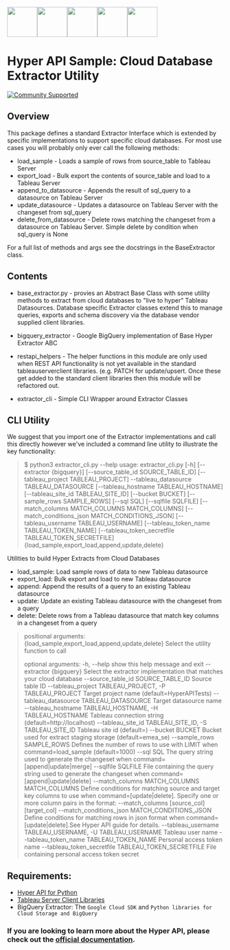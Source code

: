 <img src="https://cdns.tblsft.com/sites/default/files/blog/hyper_logo_1.jpg" width="70" height="70"><img src="https://cdns.tblsft.com/sites/default/files/blog/hyper_logo_1.jpg" width="70" height="70"><img src="https://cdns.tblsft.com/sites/default/files/blog/hyper_logo_1.jpg" width="70" height="70"><img src="https://cdns.tblsft.com/sites/default/files/blog/hyper_logo_1.jpg" width="70" height="70"><img src="https://cdns.tblsft.com/sites/default/files/blog/hyper_logo_1.jpg" width="70" height="70">


# Hyper API Sample: Cloud Database Extractor Utility
[![Community Supported](https://img.shields.io/badge/Support%20Level-Community%20Supported-457387.svg)](https://www.tableau.com/support-levels-it-and-developer-tools)

## Overview
This package defines a standard Extractor Interface which is extended by specific implementations
to support specific cloud databases.  For most use cases you will probably only ever call the
following methods:
* load_sample - Loads a sample of rows from source_table to Tableau Server
* export_load - Bulk export the contents of source_table and load to a Tableau Server
* append_to_datasource - Appends the result of sql_query to a datasource on Tableau Server
* update_datasource - Updates a datasource on Tableau Server with the changeset from sql_query
* delete_from_datasource - Delete rows matching the changeset from a datasource on Tableau Server.  Simple delete by condition when sql_query is None

For a full list of methods and args see the docstrings in the BaseExtractor class.

## Contents
* base_extractor.py - provies an Abstract Base Class with some utility methods to extract from cloud databases to "live to hyper" Tableau Datasources. Database specific Extractor classes extend this to manage queries, exports and schema discovery via the database vendor supplied client libraries.

* bigquery_extractor - Google BigQuery implementation of Base Hyper Extractor ABC

* restapi_helpers - The helper functions in this module are only used when REST API functionality is not yet available in the standard tableauserverclient libraries. (e.g. PATCH for update/upsert. Once these get added to the standard client libraries then this module will be refactored out.

* extractor_cli - Simple CLI Wrapper around Extractor Classes

## CLI Utility
We suggest that you import one of the Extractor implementations and call this directly however we've included a command line utility to illustrate the key functionality:


>$ python3 extractor_cli.py --help
usage: extractor_cli.py [-h] [--extractor {bigquery}]
                        [--source_table_id SOURCE_TABLE_ID]
                        [--tableau_project TABLEAU_PROJECT]
                        --tableau_datasource TABLEAU_DATASOURCE
                        [--tableau_hostname TABLEAU_HOSTNAME]
                        [--tableau_site_id TABLEAU_SITE_ID] [--bucket BUCKET]
                        [--sample_rows SAMPLE_ROWS] [--sql SQL]
                        [--sqlfile SQLFILE]
                        [--match_columns MATCH_COLUMNS MATCH_COLUMNS]
                        [--match_conditions_json MATCH_CONDITIONS_JSON]
                        [--tableau_username TABLEAU_USERNAME]
                        [--tableau_token_name TABLEAU_TOKEN_NAME]
                        [--tableau_token_secretfile TABLEAU_TOKEN_SECRETFILE]
                        {load_sample,export_load,append,update,delete}

Utilities to build Hyper Extracts from Cloud Databases
* load_sample: Load sample rows of data to new Tableau datasource
* export_load: Bulk export and load to new Tableau datasource
* append: Append the results of a query to an existing Tableau datasource
* update: Update an existing Tableau datasource with the changeset from a query
* delete: Delete rows from a Tableau datasource that match key columns in a changeset from a query

>
>positional arguments:
  {load_sample,export_load,append,update,delete}
                        Select the utility function to call
>
>optional arguments:
  -h, --help            show this help message and exit
  --extractor {bigquery}
                        Select the extractor implementation that matches your
                        cloud database
  --source_table_id SOURCE_TABLE_ID
                        Source table ID
  --tableau_project TABLEAU_PROJECT, -P TABLEAU_PROJECT
                        Target project name (default=HyperAPITests)
  --tableau_datasource TABLEAU_DATASOURCE
                        Target datasource name
  --tableau_hostname TABLEAU_HOSTNAME, -H TABLEAU_HOSTNAME
                        Tableau connection string (default=http://localhost)
  --tableau_site_id TABLEAU_SITE_ID, -S TABLEAU_SITE_ID
                        Tableau site id (default=)
  --bucket BUCKET       Bucket used for extract staging storage
                        (default=emea_se)
  --sample_rows SAMPLE_ROWS
                        Defines the number of rows to use with LIMIT when
                        command=load_sample (default=1000)
  --sql SQL             The query string used to generate the changeset when
                        command=[append|update|merge]
  --sqlfile SQLFILE     File containing the query string used to generate the
                        changeset when command=[append|update|delete]
  --match_columns MATCH_COLUMNS MATCH_COLUMNS
                        Define conditions for matching source and target key
                        columns to use when command=[update|delete]. Specify
                        one or more column pairs in the format:
                        --match_columns [source_col] [target_col]
  --match_conditions_json MATCH_CONDITIONS_JSON
                        Define conditions for matching rows in json format
                        when command=[update|delete].See Hyper API guide for
                        details.
  --tableau_username TABLEAU_USERNAME, -U TABLEAU_USERNAME
                        Tableau user name
  --tableau_token_name TABLEAU_TOKEN_NAME
                        Personal access token name
  --tableau_token_secretfile TABLEAU_TOKEN_SECRETFILE
                        File containing personal access token secret


## Requirements: ##
* [Hyper API for Python](https://help.tableau.com/current/api/hyper_api/en-us/docs/hyper_api_installing.html#install-the-hyper-api-for-python-36-and-37)
* [Tableau Server Client Libraries](https://help.tableau.com/current/api/hyper_api/en-us/docs/hyper_api_installing.html#install-the-hyper-api-for-python-36-and-37)
* BigQuery Extractor: The `Google Cloud SDK` and `Python libraries for Cloud Storage and BigQuery`

### __If you are looking to learn more about the Hyper API, please check out the [official documentation](https://help.tableau.com/current/api/hyper_api/en-us/index.html).__ ###

